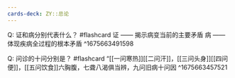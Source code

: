 ```yaml
---
cards-deck: ZY::总论
---
```


Q:  证和病分别代表什么？ #flashcard
证 —— 揭示病变当前的主要矛盾
病 —— 体现疾病全过程的根本矛盾
^1675663491598

Q: 问诊的十问分别是？ #flashcard 
“[[一问寒热]][[二问汗]]，[[三问头身]][[四问便]]，[[五问饮食]]六胸腹，七聋八渴俱当辨，九问旧病十问因
^1675663457521
